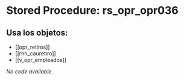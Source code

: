 # Stored Procedure: rs_opr_opr036

## Usa los objetos:
- [[opr_retiros]]
- [[rhh_cauretiro]]
- [[v_opr_empleados]]

*No code available.*
